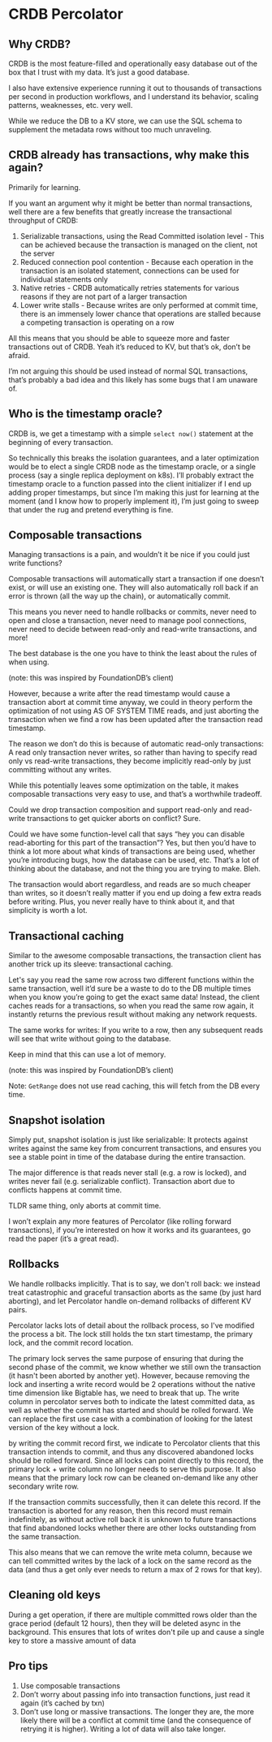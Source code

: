 # CRDB Percolator

## Why CRDB?

CRDB is the most feature-filled and operationally easy database out of the box that I trust with my data. It’s just a good database.

I also have extensive experience running it out to thousands of transactions per second in production workflows, and I understand its behavior, scaling patterns, weaknesses, etc. very well.

While we reduce the DB to a KV store, we can use the SQL schema to supplement the metadata rows without too much unraveling.

## CRDB already has transactions, why make this again?

Primarily for learning.

If you want an argument why it might be better than normal transactions, well there are a few benefits that greatly increase the transactional throughput of CRDB:

1. Serializable transactions, using the Read Committed isolation level - This can be achieved because the transaction is managed on the client, not the server
2. Reduced connection pool contention - Because each operation in the transaction is an isolated statement, connections can be used for individual statements only
3. Native retries - CRDB automatically retries statements for various reasons if they are not part of a larger transaction
4. Lower write stalls - Because writes are only performed at commit time, there is an immensely lower chance that operations are stalled because a competing transaction is operating on a row

All this means that you should be able to squeeze more and faster transactions out of CRDB. Yeah it’s reduced to KV, but that’s ok, don’t be afraid.

I’m not arguing this should be used instead of normal SQL transactions, that’s probably a bad idea and this likely has some bugs that I am unaware of.

## Who is the timestamp oracle?

CRDB is, we get a timestamp with a simple `select now()` statement at the beginning of every transaction.

So technically this breaks the isolation guarantees, and a later optimization would be to elect a single CRDB node as the timestamp oracle, or a single process (say a single replica deployment on k8s). I’ll probably extract the timestamp oracle to a function passed into the client initializer if I end up adding proper timestamps, but since I’m making this just for learning at the moment (and I know how to properly implement it), I’m just going to sweep that under the rug and pretend everything is fine.

## Composable transactions

Managing transactions is a pain, and wouldn’t it be nice if you could just write functions?

Composable transactions will automatically start a transaction if one doesn’t exist, or will use an existing one. They will also automatically roll back if an error is thrown (all the way up the chain), or automatically commit.

This means you never need to handle rollbacks or commits, never need to open and close a transaction, never need to manage pool connections, never need to decide between read-only and read-write transactions, and more!

The best database is the one you have to think the least about the rules of when using.

(note: this was inspired by FoundationDB’s client)

However, because a write after the read timestamp would cause a transaction abort at commit time anyway, we could in theory perform the optimization of not using AS OF SYSTEM TIME reads, and just aborting the transaction when we find a row has been updated after the transaction read timestamp.

The reason we don’t do this is because of automatic read-only transactions: A read only transaction never writes, so rather than having to specify read only vs read-write transactions, they become implicitly read-only by just committing without any writes.

While this potentially leaves some optimization on the table, it makes composable transactions very easy to use, and that’s a worthwhile tradeoff.

Could we drop transaction composition and support read-only and read-write transactions to get quicker aborts on conflict? Sure.

Could we have some function-level call that says “hey you can disable read-aborting for this part of the transaction”? Yes, but then you’d have to think a lot more about what kinds of transactions are being used, whether you’re introducing bugs, how the database can be used, etc. That’s a lot of thinking about the database, and not the thing you are trying to make. Bleh.

The transaction would abort regardless, and reads are so much cheaper than writes, so it doesn’t really matter if you end up doing a few extra reads before writing. Plus, you never really have to think about it, and that simplicity is worth a lot.

## Transactional caching

Similar to the awesome composable transactions, the transaction client has another trick up its sleeve: transactional caching.

Let's say you read the same row across two different functions within the same transaction, well it’d sure be a waste to do to the DB multiple times when you know you’re going to get the exact same data! Instead, the client caches reads for a transactions, so when you read the same row again, it instantly returns the previous result without making any network requests.

The same works for writes: If you write to a row, then any subsequent reads will see that write without going to the database.

Keep in mind that this can use a lot of memory.

(note: this was inspired by FoundationDB’s client)

Note: `GetRange` does not use read caching, this will fetch from the DB every time.

## Snapshot isolation

Simply put, snapshot isolation is just like serializable: It protects against writes against the same key from concurrent transactions, and ensures you see a stable point in time of the database during the entire transaction.

The major difference is that reads never stall (e.g. a row is locked), and writes never fail (e.g. serializable conflict). Transaction abort due to conflicts happens at commit time.

TLDR same thing, only aborts at commit time.

I won’t explain any more features of Percolator (like rolling forward transactions), if you’re interested on how it works and its guarantees, go read the paper (it’s a great read).

## Rollbacks

We handle rollbacks implicitly. That is to say, we don't roll back: we instead treat catastrophic and graceful transaction aborts as the same (by just hard aborting), and let Percolator handle on-demand rollbacks of different KV pairs.

Percolator lacks lots of detail about the rollback process, so I've modified the process a bit. The lock still holds the txn start timestamp, the primary lock, and the commit record location.

The primary lock serves the same purpose of ensuring that during the second phase of the commit, we know whether we still own the transaction (it hasn't been aborted by another yet). However, because removing the lock and inserting a write record would be 2 operations without the native time dimension like Bigtable has, we need to break that up. The write column in percolator serves both to indicate the latest committed data, as well as whether the commit has started and should be rolled forward. We can replace the first use case with a combination of looking for the latest version of the key without a lock.

by writing the commit record first, we indicate to Percolator clients that this transaction intends to commit, and thus any discovered abandoned locks should be rolled forward. Since all locks can point directly to this record, the primary lock + write column no longer needs to serve this purpose. It also means that the primary lock row can be cleaned on-demand like any other secondary write row.

If the transaction commits successfully, then it can delete this record. If the transaction is aborted for any reason, then this record must remain indefinitely, as without active roll back it is unknown to future transactions that find abandoned locks whether there are other locks outstanding from the same transaction.

This also means that we can remove the write meta column, because we can tell committed writes by the lack of a lock on the same record as the data (and thus a get only ever needs to return a max of 2 rows for that key).

## Cleaning old keys

During a get operation, if there are multiple committed rows older than the grace period (default 12 hours), then they will be deleted async in the background. This ensures that lots of writes don't pile up and cause a single key to store a massive amount of data

## Pro tips

1. Use composable transactions
2. Don’t worry about passing info into transaction functions, just read it again (it’s cached by txn)
3. Don’t use long or massive transactions. The longer they are, the more likely there will be a conflict at commit time (and the consequence of retrying it is higher). Writing a lot of data will also take longer.